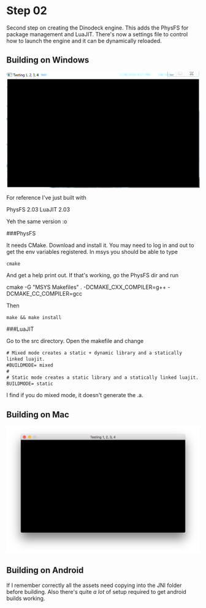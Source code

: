 # Step 02

Second step on creating the Dinodeck engine. This adds the PhysFS for package management and LuaJIT. There's now a settings file to control how to launch the engine and it can be dynamically reloaded.

## Building on Windows

![Step 02 running on windows](windows.png)

For reference I've just built with

PhysFS 2.03
LuaJIT 2.03

Yeh the same version :o

###PhysFS

It needs CMake. Download and install it. You may need to log in and out to get the env variables registered. In msys you should be able to type

	cmake

And get a help print out. If that's working, go the PhysFS dir and run

cmake -G "MSYS Makefiles" . -DCMAKE_CXX_COMPILER=g++ -DCMAKE_CC_COMPILER=gcc

Then

	make && make install

###LuaJIT

Go to the src directory. Open the makefile and change

	# Mixed mode creates a static + dynamic library and a statically linked luajit.
	#BUILDMODE= mixed
	#
	# Static mode creates a static library and a statically linked luajit.
	BUILDMODE= static

I find if you do mixed mode, it doesn't generate the .a.

## Building on Mac

![Step 02 running on mac](mac.png)

## Building on Android

If I remember correctly all the assets need copying into the JNI folder before building. Also there's quite _a lot_ of setup required to get android builds working.
